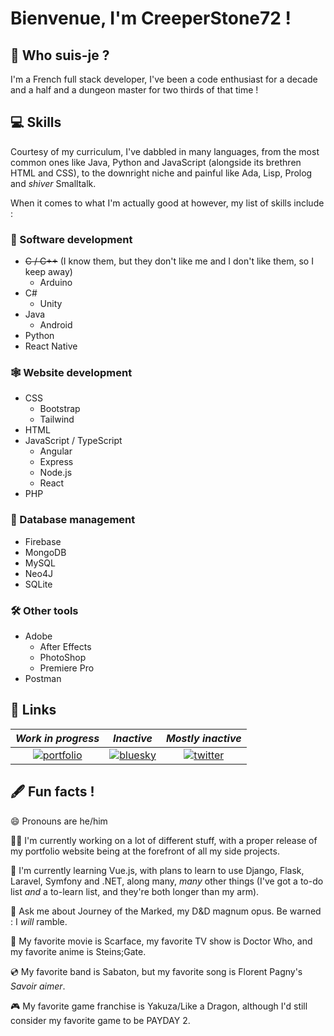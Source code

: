 
# Bienvenue, I'm CreeperStone72 !


## 🎲 Who suis-je ?
I'm a French full stack developer, I've been a code enthusiast for a decade and a half and a dungeon master for two thirds of that time !


## 💻 Skills
Courtesy of my curriculum, I've dabbled in many languages, from the most common ones like Java, Python and JavaScript (alongside its brethren HTML and CSS), to the downright niche and painful like Ada, Lisp, Prolog and *shiver* Smalltalk.

When it comes to what I'm actually good at however, my list of skills include :

### 🧮 Software development
- ~~C / C++~~ (I know them, but they don't like me and I don't like them, so I keep away)
    - Arduino
- C#
    - Unity
- Java
    - Android
- Python
- React Native

### 🕸 Website development
- CSS
    - Bootstrap
    - Tailwind
- HTML
- JavaScript / TypeScript
    - Angular
    - Express
    - Node.js
    - React
- PHP

### 💾 Database management
- Firebase
- MongoDB
- MySQL
- Neo4J
- SQLite

### 🛠 Other tools
- Adobe
    - After Effects
    - PhotoShop
    - Premiere Pro
- Postman


## 🔗 Links
|                                                                        *Work in progress*                                                                         |                                                                           *Inactive*                                                                            |                                                            *Mostly inactive*                                                             |
|:-----------------------------------------------------------------------------------------------------------------------------------------------------------------:|:---------------------------------------------------------------------------------------------------------------------------------------------------------------:|:----------------------------------------------------------------------------------------------------------------------------------------:|
| [![portfolio](https://img.shields.io/badge/my_portfolio-006700?style=for-the-badge&logo=react&logoColor=white)](https://creeperstone72.github.io/creeperstone72/) | [![bluesky](https://img.shields.io/badge/bluesky-0A66C2?style=for-the-badge&logo=bluesky&logoColor=white)](https://bsky.app/profile/creeperstone72.bsky.social) | [![twitter](https://img.shields.io/badge/twitter-1DA1F2?style=for-the-badge&logo=x&logoColor=white)](https://twitter.com/CreeperStone72) |


## 🖋 Fun facts !
😄 Pronouns are he/him

👩‍💻 I'm currently working on a lot of different stuff, with a proper release of my portfolio website being at the forefront of all my side projects.

🧠 I'm currently learning Vue.js, with plans to learn to use Django, Flask, Laravel, Symfony and .NET, along many, *many* other things (I've got a to-do list *and* a to-learn list, and they're both longer than my arm).

💬 Ask me about Journey of the Marked, my D&D magnum opus. Be warned : I *will* ramble.

🎥 My favorite movie is Scarface, my favorite TV show is Doctor Who, and my favorite anime is Steins;Gate.

💿 My favorite band is Sabaton, but my favorite song is Florent Pagny's *Savoir aimer*.

🎮 My favorite game franchise is Yakuza/Like a Dragon, although I'd still consider my favorite game to be PAYDAY 2.

